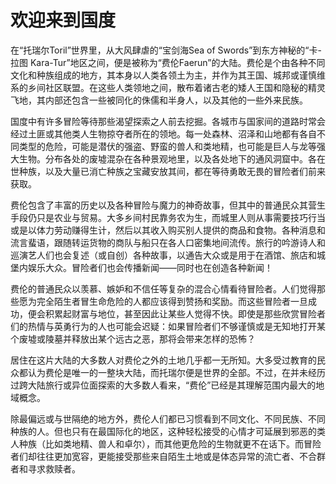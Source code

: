 # 欢迎来到国度

在“托瑞尔Toril”世界里，从大风肆虐的“宝剑海Sea of Swords”到东方神秘的“卡-拉图 Kara-Tur”地区之间，便是被称为“费伦Faerun”的大陆。费伦是个由各种不同文化和种族组成的地方，其本身以人类各领土为主，并作为其王国、城邦或谨慎维系的乡间社区联盟。在这些人类领地之间，散布着诸古老的矮人王国和隐秘的精灵飞地，其内部还包含一些被同化的侏儒和半身人，以及其他的一些外来民族。

国度中有许多冒险等待那些渴望探索之人前去挖掘。各城市与国家间的道路时常会经过土匪或其他类人生物掠夺者所在的领地。每一处森林、沼泽和山地都有各自不同类型的危险，可能是潜伏的强盗、野蛮的兽人和类地精，也可能是巨人与龙等强大生物。分布各处的废墟混杂在各种景观地里，以及各处地下的通风洞窟中。各在世种族，以及大量已消亡种族之宝藏安放其间，都在等待勇敢无畏的冒险者们前来获取。

费伦包含了丰富的历史以及各种冒险与魔力的神奇故事，但其中的普通民众其营生手段仍只是农业与贸易。大多乡间村民靠务农为生，而城里人则从事需要技巧行当或是以体力劳动赚得生计，然后以其收入购买别人提供的商品和食物。各种消息和流言蜚语，跟随转运货物的商队与船只在各人口密集地间流传。旅行的吟游诗人和巡演艺人们也会复述（或自创）各种故事，以通告大众或是用于在酒馆、旅店和城堡内娱乐大众。冒险者们也会传播新闻——同时也在创造各种新闻！

费伦的普通民众以羡慕、嫉妒和不信任等复杂的混合心情看待冒险者。人们觉得那些愿为完全陌生者冒生命危险的人都应该得到赞扬和奖励。而这些冒险者一旦成功，便会积累起财富与地位，甚至因此让某些人觉得不快。即使是那些欣赏冒险者们的热情与英勇行为的人也可能会迟疑：如果冒险者们不够谨慎或是无知地打开某个废墟或陵墓并释放出某个远古之恶，那将会带来怎样的恐怖？

居住在这片大陆的大多数人对费伦之外的土地几乎都一无所知。大多受过教育的民众都认为费伦是唯一的一整块大陆，而托瑞尔便是世界的全部。不过，在并未经历过跨大陆旅行或异位面探索的大多数人看来，“费伦”已经是其理解范围内最大的地域概念。

除最偏远或与世隔绝的地方外，费伦人们都已习惯看到不同文化、不同民族、不同种族的人。但也只有在最国际化的地区，这种轻松接受的心情才可延展到邪恶的类人种族（比如类地精、兽人和卓尔），而其他更危险的生物就更不在话下。而冒险者们却往往更加宽容，更能接受那些来自陌生土地或是体态异常的流亡者、不合群者和寻求救赎者。

